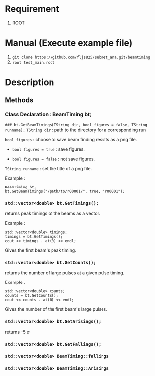 # Requirement
1. ROOT
# Manual (Execute example file)
1. `git clone https://github.com/fljs825/submet_ana.git/beamtiming`
2. `root test_main.root`
# Description
## Methods
### Class Declaration : BeamTiming bt;
`### bt.GetBeamTimings(TString dir, bool figures = false, TString runname);`
`TString dir` : path to the directory for a corresponding run

`bool figures` : choose to save beam finding results as a png file. 

- `bool figures = true` : save figures. 

- `bool figures = false` : not save figures.

`TString runname` : set the title of a png file.

Example : 
```
BeamTiming bt;
bt.GetBeamTimings("/path/to/r00001/", true, "r00001");
```

### `std::vector<double> bt.GetTimings();`

returns peak timings of the beams as a vector.

Example :
```
std::vector<double> timings;
timings = bt.GetTimings();
cout << timings . at(0) << endl;
```
Gives the first beam's peak timing. 

### `std::vector<double> bt.GetCounts();`

returns the number of large pulses at a given pulse timing.

Example : 
```
std::vector<double> counts;
counts = bt.GetCounts();
cout << counts . at(0) << endl;
```
Gives the number of the first beam's large pulses. 

### `std::vector<double> bt.GetArisings();`

returns -5 $\sigma$

### `std::vector<double> bt.GetFallings();`


### `std::vector<double> BeamTiming::fallings`
### `std::vector<double> BeamTiming::Arisings`
### 
